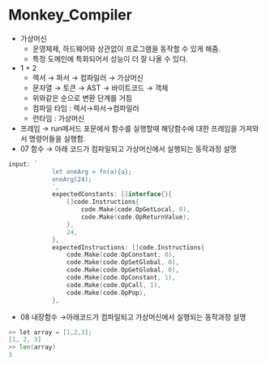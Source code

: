 # Monkey_Compiler
- 가상머신
    - 운영체제, 하드웨어와 상관없이 프로그램을 동작할 수 있게 해줌.
    - 특정 도메인에 특화되어서 성능이 더 잘 나올 수 있다.
- 1 + 2
    - 렉서 → 파서 → 컴파일러 → 가상머신
    - 문자열 → 토큰 → AST → 바이트코드 → 객체
    - 위와같은 순으로 변환 단계를 거침
    - 컴파일 타임 : 렉서→파서→컴파일러
    - 런타임 : 가상머신
- 프레임 → run메서드 포문에서 함수를 실행할때 해당함수에 대한 프레임을 가져와서 명령어들을 실행함.
- 07 함수 → 아래 코드가 컴파일되고 가상머신에서 실행되는 동작과정 설명

```go
input: `
			let oneArg = fn(a){a};
			oneArg(24);
			`,
			expectedConstants: []interface{}{
				[]code.Instructions{
					code.Make(code.OpGetLocal, 0),
					code.Make(code.OpReturnValue),
				},
				24,
			},
			expectedInstructions: []code.Instructions{
				code.Make(code.OpConstant, 0),
				code.Make(code.OpSetGlobal, 0),
				code.Make(code.OpGetGlobal, 0),
				code.Make(code.OpConstant, 1),
				code.Make(code.OpCall, 1),
				code.Make(code.OpPop),
			},
```

- 08 내장함수 →아래코드가 컴파일되고 가상머신에서 실행되는 동작과정 설명

```go
>> let array = [1,2,3];
[1, 2, 3]
>> len(array)
3
```
